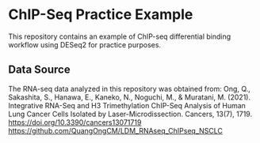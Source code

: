 # ChIP-Seq Practice Example

This repository contains an example of ChIP-seq differential binding workflow using DESeq2 for practice purposes.

## Data Source
The RNA-seq data analyzed in this repository was obtained from: 
Ong, Q., Sakashita, S., Hanawa, E., Kaneko, N., Noguchi, M., & Muratani, M. (2021). Integrative RNA-Seq and H3 Trimethylation ChIP-Seq Analysis of Human Lung Cancer Cells Isolated by Laser-Microdissection. Cancers, 13(7), 1719. https://doi.org/10.3390/cancers13071719
https://github.com/QuangOngCM/LDM_RNAseq_ChIPseq_NSCLC





